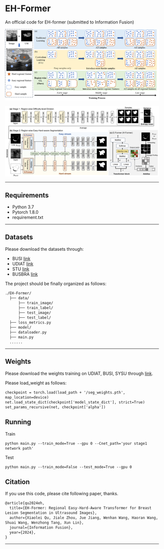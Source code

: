 # EH-Former
An official code for EH-former (submitted to Information Fusion)  

![image](https://github.com/lele0109/EH-Former/blob/main/Introduction_picture.png)

![image](https://github.com/lele0109/EH-Former/blob/main/overall.png)
****
## Requirements<br />
- Python 3.7
- Pytorch 1.8.0
- requirement.txt
****

## Datasets
Please download the datasets through:
- BUSI [link](https://scholar.cu.edu.eg/?q=afahmy/pages/dataset)
- UDIAT [link](http://www2.docm.mmu.ac.uk/STAFF/M.Yap/dataset.php)
- STU [link](https://github.com/xbhlk/STU-Hospital)
- BUSBRA [link](https://doi.org/10.5281/zenodo.8231412)

The project should be finally organized as follows:
```
./EH-Former/
  ├── data/
      ├── train_image/
      ├── train_label/
      ├── test_image/
      ├── test_label/
  ├── loss_metrics.py
  ├── model/
  ├── dataloader.py 
  ├── main.py
  ...... 
```
****

## Weights
Please download the weights training on UDIAT, BUSI, SYSU through [link](https://pan.baidu.com/s/1lt_DE1ajIzeNbAuh0AOOGQ?pwd=wjej).

Please load_weight as follows:
```
checkpoint = torch.load(load_path + '/seg_weights.pth', map_location=device)
net.load_state_dict(checkpoint['model_state_dict'], strict=True)
set_params_recursive(net, checkpoint['alpha'])
```
## Running
Train
```
python main.py --train_mode=True --gpu 0 --Cnet_path='your stage1 network path'
```
Test
```
python main.py --train_mode=False --test_mode=True --gpu 0
```

## Citation<br />
If you use this code, please cite following paper, thanks.<br />
```
@article{qu2024eh,
  title={EH-Former: Regional Easy-Hard-Aware Transformer for Breast Lesion Segmentation in Ultrasound Images},
  author={Xiaolei Qu, Jiale Zhou, Jue Jiang, Wenhan Wang, Haoran Wang, Shuai Wang, Wenzhong Tang, Xun Lin},
  journal={Information Fusion},
  year={2024},
}
```
****

